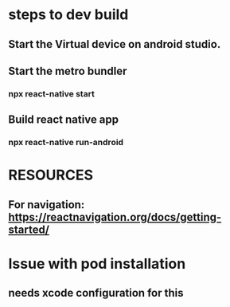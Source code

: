 # steps to dev build

## Start the Virtual device on android studio.

## Start the metro bundler

### npx react-native start

## Build react native app

### npx react-native run-android

# RESOURCES

## For navigation: https://reactnavigation.org/docs/getting-started/

# Issue with pod installation

## needs xcode configuration for this
